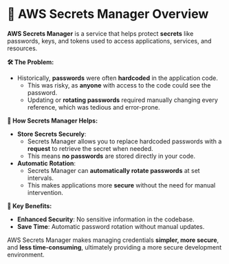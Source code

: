 # 🔑 AWS Secrets Manager Overview

####

**AWS Secrets Manager** is a service that helps protect **secrets** like passwords, keys, and tokens used to access applications, services, and resources.

**🛠️ The Problem:**

* Historically, **passwords** were often **hardcoded** in the application code.
  * This was risky, as **anyone** with access to the code could see the password.
  * Updating or **rotating passwords** required manually changing every reference, which was tedious and error-prone.

**🚀 How Secrets Manager Helps:**

* **Store Secrets Securely**:
  * Secrets Manager allows you to replace hardcoded passwords with a **request** to retrieve the secret when needed.
  * This means **no passwords** are stored directly in your code.
* **Automatic Rotation**:
  * Secrets Manager can **automatically rotate passwords** at set intervals.
  * This makes applications more **secure** without the need for manual intervention.

**🌟 Key Benefits:**

* **Enhanced Security**: No sensitive information in the codebase.
* **Save Time**: Automatic password rotation without manual updates.

AWS Secrets Manager makes managing credentials **simpler, more secure**, and **less time-consuming**, ultimately providing a more secure development environment.
